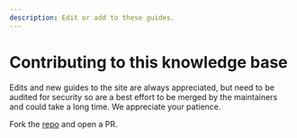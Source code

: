 ```yaml
---
description: Edit or add to these guides.
---
```

# Contributing to this knowledge base

Edits and new guides to the site are always appreciated, but need to be audited for security so are a best effort to be merged by the maintainers and could take a long time. We appreciate your patience.

Fork the [repo](https://github.com/darkforest-eth/developer-guides) and open a PR.
